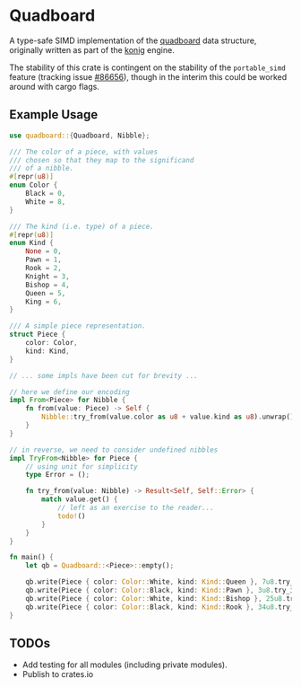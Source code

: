 # Quadboard
A type-safe SIMD implementation of the [quadboard](https://www.chessprogramming.org/Quad-Bitboards) data structure, originally written as part of the [konig](https://github.com/eikopf/konig) engine.

The stability of this crate is contingent on the stability of the `portable_simd` feature (tracking issue [#86656](https://github.com/rust-lang/rust/issues/86656)), though in the interim this could be worked around with cargo flags.

## Example Usage

```rust
use quadboard::{Quadboard, Nibble};

/// The color of a piece, with values
/// chosen so that they map to the significand
/// of a nibble.
#[repr(u8)]
enum Color {
    Black = 0,
    White = 8,
}

/// The kind (i.e. type) of a piece.
#[repr(u8)]
enum Kind {
    None = 0,
    Pawn = 1,
    Rook = 2,
    Knight = 3,
    Bishop = 4,
    Queen = 5,
    King = 6,
}

/// A simple piece representation.
struct Piece {
    color: Color,
    kind: Kind,
}

// ... some impls have been cut for brevity ...

// here we define our encoding
impl From<Piece> for Nibble {
    fn from(value: Piece) -> Self {
        Nibble::try_from(value.color as u8 + value.kind as u8).unwrap()
    }
}

// in reverse, we need to consider undefined nibbles
impl TryFrom<Nibble> for Piece {
    // using unit for simplicity
    type Error = ();

    fn try_from(value: Nibble) -> Result<Self, Self::Error> {
        match value.get() {
            // left as an exercise to the reader...
            todo!()
        }
    }
}

fn main() {
    let qb = Quadboard::<Piece>::empty();

    qb.write(Piece { color: Color::White, kind: Kind::Queen }, 7u8.try_into().unwrap());
    qb.write(Piece { color: Color::Black, kind: Kind::Pawn }, 3u8.try_into().unwrap());
    qb.write(Piece { color: Color::White, kind: Kind::Bishop }, 25u8.try_into().unwrap());
    qb.write(Piece { color: Color::Black, kind: Kind::Rook }, 34u8.try_into().unwrap());
}
```
## TODOs
- Add testing for all modules (including private modules).
- Publish to crates.io
